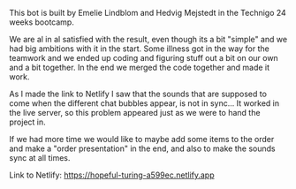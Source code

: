 This bot is built by Emelie Lindblom and Hedvig Mejstedt in the Technigo 24 weeks bootcamp. 

We are al in al satisfied with the result, even though its a bit "simple" and we had big ambitions with it in the start. Some illness got in the way for the teamwork and we ended up coding and figuring stuff out a bit on our own and a bit together. In the end we merged the code together and made it work.

As I made the link to Netlify I saw that the sounds that are supposed to come when the different chat bubbles appear, is not in sync... It worked in the live server, so this problem appeared just as we were to hand the project in.

If we had more time we would like to maybe add some items to the order and make a "order presentation" in the end, and also to make the sounds sync at all times.

Link to Netlify: https://hopeful-turing-a599ec.netlify.app
